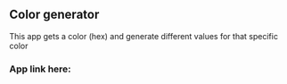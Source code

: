 ## Color generator

This app gets a color (hex) and generate different values for that specific color

### App link here:
